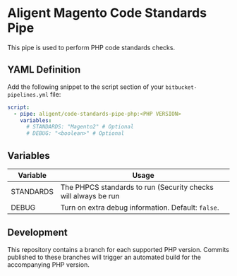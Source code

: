 # Aligent Magento Code Standards Pipe

This pipe is used to perform PHP code standards checks.

## YAML Definition

Add the following snippet to the script section of your `bitbucket-pipelines.yml` file:

```yaml
script:
  - pipe: aligent/code-standards-pipe-php:<PHP VERSION>
    variables:
      # STANDARDS: "Magento2" # Optional
      # DEBUG: "<boolean>" # Optional
```
## Variables

| Variable              | Usage                                                       |
| --------------------- | ----------------------------------------------------------- |
| STANDARDS             | The PHPCS standards to run (Security checks will always be run |
| DEBUG                 | Turn on extra debug information. Default: `false`. |

## Development

This repository contains a branch for each supported PHP version.
Commits published to these branches will trigger an automated build for the accompanying PHP version.
